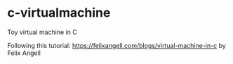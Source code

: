 # c-virtualmachine

Toy virtual machine in C

Following this tutorial: https://felixangell.com/blogs/virtual-machine-in-c by Felix Angell
